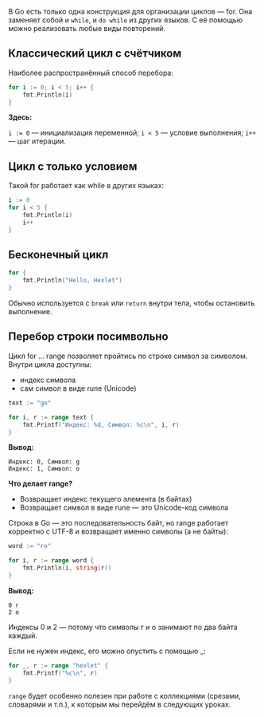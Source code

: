 В Go есть только одна конструкция для организации циклов — for. Она заменяет собой и `while`, и `do while` из других языков. С её помощью можно реализовать любые виды повторений.

## Классический цикл с счётчиком

Наиболее распространённый способ перебора:

```go
for i := 0; i < 5; i++ {
	fmt.Println(i)
}
```

**Здесь:**

`i := 0` — инициализация переменной;
`i < 5` — условие выполнения;
`i++` — шаг итерации.

## Цикл с только условием

Такой for работает как while в других языках:

```go
i := 0
for i < 5 {
	fmt.Println(i)
	i++
}
```

## Бесконечный цикл

```go
for {
	fmt.Println("Hello, Hexlet")
}
```

Обычно используется с `break` или `return` внутри тела, чтобы остановить выполнение.

## Перебор строки посимвольно

Цикл for ... range позволяет пройтись по строке символ за символом. Внутри цикла доступны:

- индекс символа
- сам символ в виде rune (Unicode)

```go
text := "go"

for i, r := range text {
	fmt.Printf("Индекс: %d, Символ: %c\n", i, r)
}
```

**Вывод:**

```
Индекс: 0, Символ: g
Индекс: 1, Символ: o
```

**Что делает range?**

- Возвращает индекс текущего элемента (в байтах)
- Возвращает символ в виде rune — это Unicode-код символа

Строка в Go — это последовательность байт, но range работает корректно с UTF-8 и возвращает именно символы (а не байты):

```go
word := "го"

for i, r := range word {
	fmt.Println(i, string(r))
}
```

**Вывод:**

```
0 г
2 о
```

Индексы 0 и 2 — потому что символы г и о занимают по два байта каждый.

Если не нужен индекс, его можно опустить с помощью _:

```go
for _, r := range "hexlet" {
	fmt.Printf("%c\n", r)
}
```

`range` будет особенно полезен при работе с коллекциями (срезами, словарями и т.п.), к которым мы перейдём в следующих уроках.
